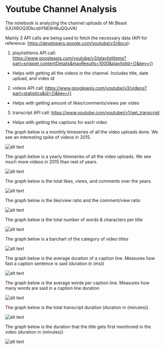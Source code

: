 # Youtube Channel Analysis

The notebook is analyzing the channel uploads of Mr.Beast (UUX6OQ3DkcsbYNE6H8uQQuVA)

Mainly 3 API calls are being used to fetch the necessary data (API for reference: https://developers.google.com/youtube/v3/docs): 
1. playlistItems API call:  https://www.googleapis.com/youtube/v3/playlistItems?part=snippet,contentDetails&maxResults=1000&playlistId={}&key={}
- Helps with getting all the videos in the channel. Includes  title, date upload, and video id

2. videos API call: https://www.googleapis.com/youtube/v3/videos?part=statistics&id={}&key={}
- Helps with getting amount of likes/comments/views per video 

3. transcript API call: https://www.youtube.com/youtubei/v1/get_transcript
- Helps with getting the captions for each video 


The graph below  is a monthly timeseries of all the video uploads done. We see an interesting spike of videos in 2015.

![alt text](./images/monthly_videos.png)

The graph below is a yearly timeseries of all the video uploads. We see much more videos in 2015 than rest of years. 

![alt text](./images/yearly_videos.png)

The graph below  is the total likes, views, and comments over the years. 

![alt text](./images/likes_views_comments.png)

The graph below is the like/view ratio and the comment/view ratio

![alt text](./images/like_comment_view_ratios.png)

The graph below is the total number of words & characters per title 

![alt text](./images/words_char_lens.png)

The graph below is a barchart of the category of video titles 

![alt text](./images/category_barchart.png)

The graph below is the average duration of a caption line. Measures how fast a caption sentence is said  (duration in (ms))

![alt text](./images/avg_durations.png)

The graph below is the average words per caption line. Measures how many words are said in a caption line duration

![alt text](./images/avg_words_per_line.png)

The graph below is the total transcript duration (duration in (minutes))

![alt text](./images/total_transcript_duration.png)

The graph below is the duration that the title gets first mentioned in the video (duration in (minutes))

![alt text](./images/title_first_found.png)



